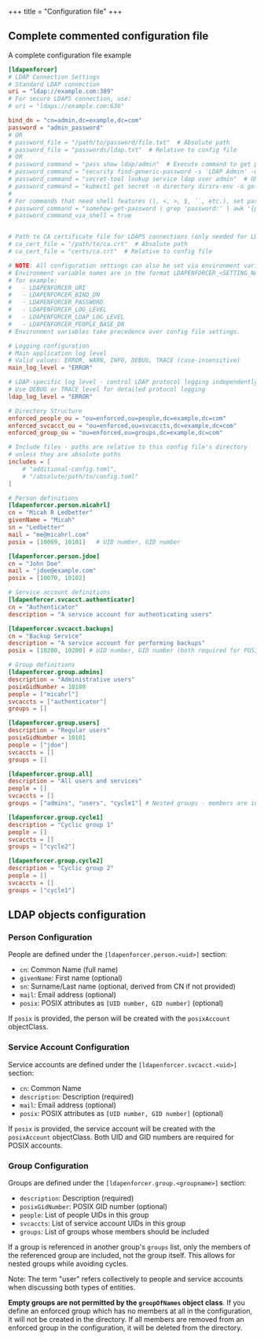 +++
title = "Configuration file"
+++

## Complete commented configuration file

A complete configuration file example

```toml
[ldapenforcer]
# LDAP Connection Settings
# Standard LDAP connection
uri = "ldap://example.com:389"
# For secure LDAPS connection, use:
# uri = "ldaps://example.com:636"

bind_dn = "cn=admin,dc=example,dc=com"
password = "admin_password"
# OR
# password_file = "/path/to/password/file.txt"  # Absolute path
# password_file = "passwords/ldap.txt"  # Relative to config file
# OR
# password_command = "pass show ldap/admin"  # Execute command to get password
# password_command = "security find-generic-password -s 'LDAP Admin' -w"  # macOS keychain example
# password_command = "secret-tool lookup service ldap user admin"  # GNOME keyring example
# password_command = "kubectl get secret -n directory dirsrv-env -o go-template='{{ index .data \"DS_DM_PASSWORD\" | base64decode}}'"
#
# For commands that need shell features (|, <, >, $, ``, etc.), set password_command_via_shell = true
# password_command = "somehow-get-password | grep 'password:' | awk '{print $2}'"
# password_command_via_shell = true


# Path to CA certificate file for LDAPS connections (only needed for LDAPS)
# ca_cert_file = "/path/to/ca.crt"  # Absolute path
# ca_cert_file = "certs/ca.crt"  # Relative to config file

# NOTE: All configuration settings can also be set via environment variables.
# Environment variable names are in the format LDAPENFORCER_<SETTING_NAME>,
# for example:
#   - LDAPENFORCER_URI
#   - LDAPENFORCER_BIND_DN
#   - LDAPENFORCER_PASSWORD
#   - LDAPENFORCER_LOG_LEVEL
#   - LDAPENFORCER_LDAP_LOG_LEVEL
#   - LDAPENFORCER_PEOPLE_BASE_DN
# Environment variables take precedence over config file settings.

# Logging configuration
# Main application log level
# Valid values: ERROR, WARN, INFO, DEBUG, TRACE (case-insensitive)
main_log_level = "ERROR"

# LDAP-specific log level - control LDAP protocol logging independently
# Use DEBUG or TRACE level for detailed protocol logging
ldap_log_level = "ERROR"

# Directory Structure
enforced_people_ou = "ou=enforced,ou=people,dc=example,dc=com"
enforced_svcacct_ou = "ou=enforced,ou=svcaccts,dc=example,dc=com"
enforced_group_ou = "ou=enforced,ou=groups,dc=example,dc=com"

# Include files - paths are relative to this config file's directory
# unless they are absolute paths
includes = [
    # "additional-config.toml",
    # "/absolute/path/to/config.toml"
]

# Person definitions
[ldapenforcer.person.micahrl]
cn = "Micah R Ledbetter"
givenName = "Micah"
sn = "Ledbetter"
mail = "me@micahrl.com"
posix = [10069, 10101]   # UID number, GID number

[ldapenforcer.person.jdoe]
cn = "John Doe"
mail = "jdoe@example.com"
posix = [10070, 10102]

# Service account definitions
[ldapenforcer.svcacct.authenticator]
cn = "Authenticator"
description = "A service account for authenticating users"

[ldapenforcer.svcacct.backups]
cn = "Backup Service"
description = "A service account for performing backups"
posix = [10200, 10200] # UID number, GID number (both required for POSIX)

# Group definitions
[ldapenforcer.group.admins]
description = "Administrative users"
posixGidNumber = 10100
people = ["micahrl"]
svcaccts = ["authenticator"]
groups = []

[ldapenforcer.group.users]
description = "Regular users"
posixGidNumber = 10101
people = ["jdoe"]
svcaccts = []
groups = []

[ldapenforcer.group.all]
description = "All users and services"
people = []
svcaccts = []
groups = ["admins", "users", "cycle1"] # Nested groups - members are included

[ldapenforcer.group.cycle1]
description = "Cyclic group 1"
people = []
svcaccts = []
groups = ["cycle2"]

[ldapenforcer.group.cycle2]
description = "Cyclic group 2"
people = []
svcaccts = []
groups = ["cycle1"]
```

## LDAP objects configuration

### Person Configuration

People are defined under the `[ldapenforcer.person.<uid>]` section:

- `cn`: Common Name (full name)
- `givenName`: First name (optional)
- `sn`: Surname/Last name (optional, derived from CN if not provided)
- `mail`: Email address (optional)
- `posix`: POSIX attributes as `[UID number, GID number]` (optional)

If `posix` is provided, the person will be created with the `posixAccount` objectClass.

### Service Account Configuration

Service accounts are defined under the `[ldapenforcer.svcacct.<uid>]` section:

- `cn`: Common Name
- `description`: Description (required)
- `mail`: Email address (optional)
- `posix`: POSIX attributes as `[UID number, GID number]` (optional)

If `posix` is provided, the service account will be created with the `posixAccount` objectClass. Both UID and GID numbers are required for POSIX accounts.

### Group Configuration

Groups are defined under the `[ldapenforcer.group.<groupname>]` section:

- `description`: Description (required)
- `posixGidNumber`: POSIX GID number (optional)
- `people`: List of people UIDs in this group
- `svcaccts`: List of service account UIDs in this group
- `groups`: List of groups whose members should be included

If a group is referenced in another group's `groups` list, only the members of the referenced group are included, not the group itself. This allows for nested groups while avoiding cycles.

Note: The term "user" refers collectively to people and service accounts when discussing both types of entities.

**Empty groups are not permitted by the `groupOfNames` object class**.
If you define an enforced group which has no members at all in the configuration,
it will not be created in the directory.
If all members are removed from an enforced group in the configuration,
it will be deleted from the directory.
